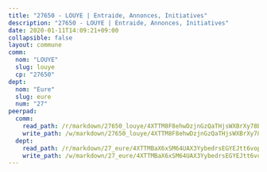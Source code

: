 ```yaml
---
title: "27650 - LOUYE | Entraide, Annonces, Initiatives"
description: "27650 - LOUYE | Entraide, Annonces, Initiatives"
date: 2020-01-11T14:09:21+09:00
collapsible: false
layout: commune
comm:
  nom: "LOUYE"
  slug: louye
  cp: "27650"
dept:
  nom: "Eure"
  slug: eure
  num: "27"
peerpad:
  comm:
    read_path: /r/markdown/27650_louye/4XTTM8F8ehwDzjnGzQaTHjsWXBrXy78BVGubkWRd4sNW8zQjW
    write_path: /w/markdown/27650_louye/4XTTM8F8ehwDzjnGzQaTHjsWXBrXy78BVGubkWRd4sNW8zQjW-K3TgTm9gbNUj7c2Cp8D7XEorEhNWos1kxTjJuBMewG193m95Re5K3R3iUTjTUxXCPyYogzxZPDgENvTUexxXfWNHdrjJPxpv2f28iTFEmf27Pb3twLwsHRqTdYKPrnJqSmkQtGHJ
  dept:
    read_path: /r/markdown/27_eure/4XTTMBaX6xSM64UAX3YybedrsEGYEJtt6vopdQsPEFtGijgwg
    write_path: /w/markdown/27_eure/4XTTMBaX6xSM64UAX3YybedrsEGYEJtt6vopdQsPEFtGijgwg-K3TgUmjy61Gu7ZFzjoVmiacXP2Rc4pq6sxVCYUX3mFQZWQw9yCKsEoAMagtuW4jJTYhK96DsWW4cPmZLagvQNZ34BscGcu4btrtJibt18c1mpqofaWe6Q3RartDiuMTjY7NrsH4r
---
```



